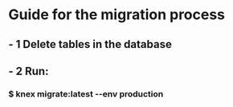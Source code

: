# Guide for the migration process 

## - 1 Delete tables in the database

## - 2 Run: 

### $ knex migrate:latest --env production
